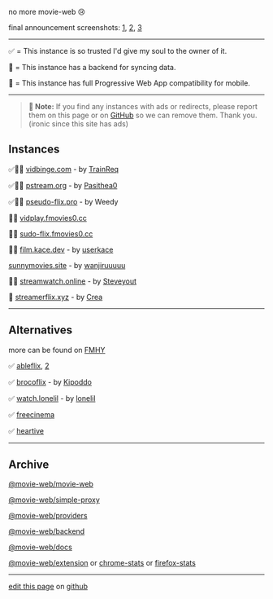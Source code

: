no more movie-web 😢

final announcement screenshots: [1](https://files.catbox.moe/ddesj8.png), [2](https://files.catbox.moe/270b6n.png), [3](https://files.catbox.moe/m8kl57.png)

---

✅ = This instance is so trusted I'd give my soul to the owner of it.

💾 = This instance has a backend for syncing data.

📱 = This instance has full Progressive Web App compatibility for mobile.

---

> **📝 Note:** If you find any instances with ads or redirects, please report them on this page or on [GitHub](https://github.com/erynith/movie-web-instances/issues) so we can remove them. Thank you. (ironic since this site has ads)

## Instances

✅️💾📱 [vidbinge.com](https://vidbinge.com) - by [TrainReq](https://github.com/joshholly)

✅️💾📱 [pstream.org](https://pstream.org) - by [Pasithea0](https://github.com/Pasithea0)

✅️💾📱 [pseudo-flix.pro](https://pseudo-flix.pro) - by Weedy

💾📱 [vidplay.fmovies0.cc](https://vidplay.fmovies0.cc)

💾📱 [sudo-flix.fmovies0.cc](https://sudo-flix.fmovies0.cc)

💾📱 [film.kace.dev](https://film.kace.dev) - by [userkace](https://github.com/userkace)

[sunnymovies.site](https://sunnymovies.site) - by [wanjiruuuuu](https://github.com/wanjiruuuuu)

💾📱 [streamwatch.online](https://streamwatch.online) - by [Steveyout](https://github.com/steveyout)

💾 [streamerflix.xyz](https://streamerflix.xyz) - by [Crea](https://github.com/walletcrea)

---

## Alternatives

more can be found on [FMHY](https://fmhy.pages.dev/videopiracyguide)

✅ [ableflix](https://ableflix.xyz), [2](https://ableflix.cc)

✅ [brocoflix](https://brocoflix.com) - by [Kipoddo](https://github.com/Kipoddo)

✅ [watch.lonelil](https://watch.lonelil.ru) - by [lonelil](https://github.com/lonelil)

✅ [freecinema](https://freecinema.live)

✅ [heartive](https://heartive.pages.dev)

---

## Archive

[@movie-web/movie-web](https://github.com/ligmajohn/mw)

[@movie-web/simple-proxy](https://github.com/ligmajohn/simple-proxy)

[@movie-web/providers](https://github.com/ligmajohn/mw-providers)

[@movie-web/backend](https://github.com/ligmajohn/mw-back)

[@movie-web/docs](https://github.com/ligmajohn/mw-docs)

[@movie-web/extension](https://github.com/ligmajohn/ext) or [chrome-stats](https://chrome-stats.com/d/hoffoikpiofojilgpofjhnkkamfnnhmm) or [firefox-stats](https://firefox-stats.com/d/movie-web-extension)

---

[edit this page](https://github.com/erynith/movie-web-instances/edit/main/page.md) on [github](https://github.com/erynith/movie-web-instances)
